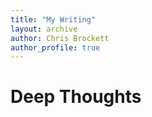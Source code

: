 ```yaml
---
title: "My Writing"
layout: archive
author: Chris Brockett
author_profile: true
---
```


# Deep Thoughts